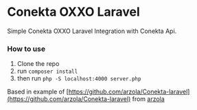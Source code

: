 Conekta OXXO Laravel
===============

Simple Conekta OXXO Laravel Integration with Conekta Api.

### How to use

1. Clone the repo
2. run `composer install`
3. then run `php -S localhost:4000 server.php`

Based in example of [https://github.com/arzola/Conekta-laravel](https://github.com/arzola/Conekta-laravel) from [arzola](https://github.com/arzola)
